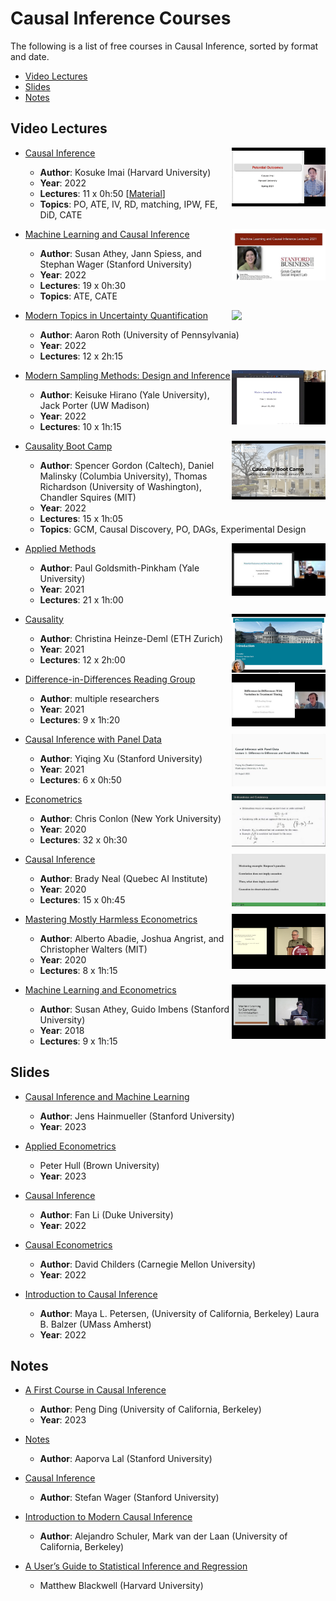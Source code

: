 # Causal Inference Courses

The following is a list of free courses in Causal Inference, sorted by format and date.

- [Video Lectures](#video-lectures)
- [Slides](#slides)
- [Notes](#notes)



## Video Lectures

- [Causal Inference <img align="right" width="150" src="img/courses/causal_inference_imai.png">](https://www.youtube.com/@imaikosuke/playlists)
  - **Author**: Kosuke Imai (Harvard University)
  - **Year**: 2022
  - **Lectures**: 11 x 0h:50 [[Material](https://imai.fas.harvard.edu/teaching/cause.html)]
  - **Topics**: PO, ATE, IV, RD, matching, IPW, FE, DiD, CATE

- [Machine Learning and Causal Inference <img align="right" width="150" src="img/courses/machine_learning_causal_inference.jpeg">](https://www.youtube.com/playlist?list=PLxq_lXOUlvQAoWZEqhRqHNezS30lI49G-)
  - **Author**: Susan Athey, Jann Spiess, and Stephan Wager (Stanford University)
  - **Year**: 2022
  - **Lectures**: 19 x 0h:30
  - **Topics**: ATE, CATE

- [Modern Topics in Uncertainty Quantification <img align="right" width="150" src="img/courses/uncertainty_quantification.png">](https://www.youtube.com/playlist?list=PLlIlhe_rS4U0D3jRXfwTfq3aDngb3w-hU)
  - **Author**: Aaron Roth (University of Pennsylvania)
  - **Year**: 2022
  - **Lectures**: 12 x 2h:15

- [Modern Sampling Methods: Design and Inference <img align="right" width="150" src="img/courses/modern_sampling_methods.png">](https://www.aeaweb.org/conference/cont-ed/2022-webcasts)
  - **Author**: Keisuke Hirano (Yale University), Jack Porter (UW Madison)
  - **Year**: 2022
  - **Lectures**: 10 x 1h:15

- [Causality Boot Camp <img align="right" width="150" src="img/courses/causality_boot_camp.png">](https://www.youtube.com/playlist?list=PLgKuh-lKre11SiNLE2BNNg59MGcTCpbQx)
  - **Author**: Spencer Gordon (Caltech), Daniel Malinsky (Columbia University), Thomas Richardson (University of Washington), Chandler Squires (MIT)
  - **Year**: 2022
  - **Lectures**: 15 x 1h:05
  - **Topics**: GCM, Causal Discovery, PO, DAGs, Experimental Design

- [Applied Methods <img align="right" width="150" src="img/courses/applied_methods.jpeg">](https://www.youtube.com/playlist?list=PLWWcL1M3lLlojLTSVf2gGYQ_9TlPyPbiJ)
  - **Author**: Paul Goldsmith-Pinkham (Yale University)
  - **Year**: 2021
  - **Lectures**: 21 x 1h:00
 
- [Causality <img align="right" width="150" src="img/courses/causality.png">](https://stat.ethz.ch/lectures/ss21/causality.php#course_materials)
  - **Author**: Christina Heinze-Deml (ETH Zurich)
  - **Year**: 2021
  - **Lectures**: 12 x 2h:00

- [Difference-in-Differences Reading Group <img align="right" width="150" src="img/courses/did_reading_group.jpeg">](https://www.youtube.com/playlist?list=PLVObvb_htcuBt8mV9yNagt7hK9FL5KXeE)
  - **Author**: multiple researchers
  - **Year**: 2021
  - **Lectures**: 9 x 1h:20

- [Causal Inference with Panel Data <img align="right" width="150" src="img/courses/causal_inference_panel_data.jpeg">](https://www.youtube.com/playlist?list=PLo0lw6BstMGZQqx_r1GnOETkFYihCgve9)
  - **Author**: Yiqing Xu (Stanford University)
  - **Year**: 2021
  - **Lectures**: 6 x 0h:50

- [Econometrics <img align="right" width="150" src="img/courses/econometrics.jpeg">](https://www.youtube.com/playlist?list=PL_vQFUgojoerLH1AfiBylg_UvbAaRncKx)
  - **Author**: Chris Conlon (New York University)
  - **Year**: 2020
  - **Lectures**: 32 x 0h:30

- [Causal Inference <img align="right" width="150" src="img/courses/causal_inference.jpeg">](https://www.youtube.com/playlist?list=PLoazKTcS0Rzb6bb9L508cyJ1z-U9iWkA0)
  - **Author**: Brady Neal (Quebec AI Institute)
  - **Year**: 2020
  - **Lectures**: 15 x 0h:45

- [Mastering Mostly Harmless Econometrics <img align="right" width="150" src="img/courses/mostly_harmless_econometrics.png">](https://www.aeaweb.org/conference/cont-ed/2020-webcasts)
  - **Author**: Alberto Abadie, Joshua Angrist, and Christopher Walters (MIT)
  - **Year**: 2020
  - **Lectures**: 8 x 1h:15

- [Machine Learning and Econometrics <img align="right" width="150" src="img/courses/machine_learning_econometrics.png">](https://www.aeaweb.org/conference/cont-ed/2018-webcasts)
  - **Author**: Susan Athey, Guido Imbens (Stanford University)
  - **Year**: 2018
  - **Lectures**: 9 x 1h:15



## Slides

- [Causal Inference and Machine Learning](https://apoorvalal.github.io/talks/2021-GraduateSequenceTeaching/)
  - **Author**: Jens Hainmueller (Stanford University)
  - **Year**: 2023

- [Applied Econometrics](https://about.peterhull.net/metrix)
  - Peter Hull (Brown University)
  - **Year**: 2023

- [Causal Inference](https://www2.stat.duke.edu/~fl35/CausalInferenceClass.html)
  - **Author**: Fan Li (Duke University)
  - **Year**: 2022

- [Causal Econometrics](https://donskerclass.github.io/CausalEconometrics.html)
  - **Author**: David Childers (Carnegie Mellon University)
  - **Year**: 2022

- [Introduction to Causal Inference](https://www.ucbbiostat.com/)
  - **Author**: Maya L. Petersen, (University of California, Berkeley) Laura B. Balzer (UMass Amherst)
  - **Year**: 2022




## Notes

- [A First Course in Causal Inference](https://arxiv.org/pdf/2305.18793.pdf)
  - **Author**: Peng Ding (University of California, Berkeley)
  - **Year**: 2023

- [Notes](https://apoorvalal.github.io/methods/tex/notes.pdf)
  - **Author**: Aaporva Lal (Stanford University)
 
- [Causal Inference](https://web.stanford.edu/~swager/stats361.pdf)
  - **Author**: Stefan Wager (Stanford University)

- [Introduction to Modern Causal Inference](https://alejandroschuler.github.io/mci/)
  - **Author**: Alejandro Schuler, Mark van der Laan (University of California, Berkeley)
 
- [A User’s Guide to Statistical Inference and Regression](https://mattblackwell.github.io/gov2002-book/)
  - Matthew Blackwell (Harvard University)



